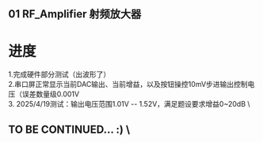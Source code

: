 
## 01 RF_Amplifier 射频放大器
# 进度
1.完成硬件部分测试（出波形了）\
2.串口屏正常显示当前DAC输出、当前增益，以及按钮操控10mV步进输出控制电压（误差数量级0.001V \
3. 2025/4/19测试：输出电压范围1.01V -- 1.52V，满足题设要求增益0~20dB \

## TO BE CONTINUED... :) \
